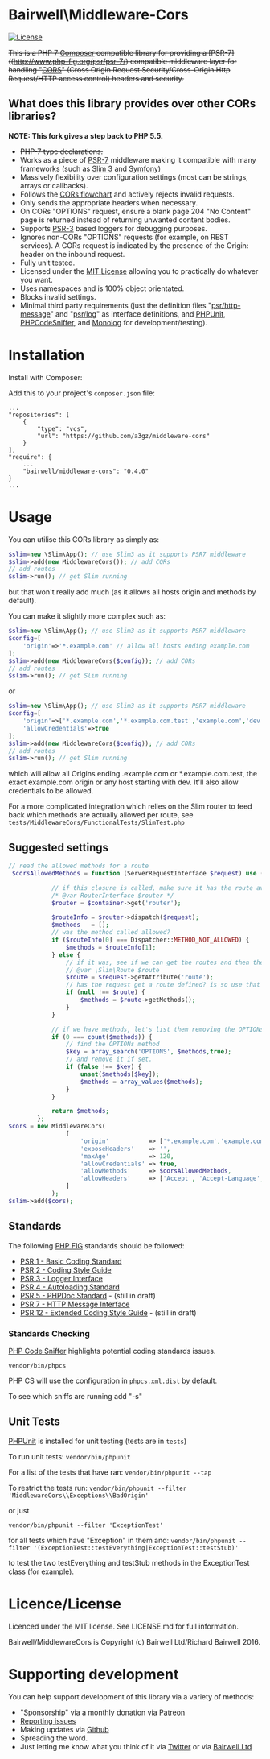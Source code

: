 # Bairwell\Middleware-Cors

[![License](https://poser.pugx.org/bairwell/middleware-cors/license)](https://packagist.org/packages/bairwell/middleware-cors)

~~This is a PHP 7 [Composer](https://getcomposer.org/) compatible library for providing a [PSR-7]((http://www.php-fig.org/psr/psr-7/) compatible middleware layer for handling
"[CORS](https://developer.mozilla.org/en-US/docs/Web/HTTP/Access_control_CORS)" (Cross Origin Request Security/Cross-Origin Http Request/HTTP access control) headers and security.~~

## What does this library provides over other CORs libraries?

**NOTE: This fork gives a step back to PHP 5.5.**

* ~~PHP-7 type declarations.~~
* Works as a piece of [PSR-7](http://www.php-fig.org/psr/psr-7/) middleware making it compatible with many frameworks (such as [Slim 3](http://slimframework.com) and [Symfony](http://symfony.com/blog/psr-7-support-in-symfony-is-here))
* Massively flexibility over configuration settings (most can be strings, arrays or callbacks).
* Follows the [CORs flowchart](http://www.html5rocks.com/static/images/cors_server_flowchart.png) and actively rejects invalid requests.
* Only sends the appropriate headers when necessary.
* On CORs "OPTIONS" request, ensure a blank page 204 "No Content" page is returned instead of returning unwanted content bodies.
* Supports [PSR-3](http://www.php-fig.org/psr/psr-3/) based loggers for debugging purposes.
* Ignores non-CORs "OPTIONS" requests (for example, on REST services). A CORs request is indicated by the presence of the Origin: header on the inbound request.
* Fully unit tested.
* Licensed under the [MIT License](https://opensource.org/licenses/MIT) allowing you to practically do whatever you want.
* Uses namespaces and is 100% object orientated.
* Blocks invalid settings.
* Minimal third party requirements (just the definition files "[psr/http-message](https://github.com/php-fig/http-message)" and "[psr/log](https://github.com/php-fig/log)" as interface definitions, and [PHPUnit](https://phpunit.de/), [PHPCodeSniffer](http://www.squizlabs.com/php-codesniffer), and [Monolog](https://github.com/Seldaek/monolog) for development/testing).

# Installation
Install with Composer:

Add this to your project's `composer.json` file:

    
    ...
    "repositories": [
        {
            "type": "vcs",
            "url": "https://github.com/a3gz/middleware-cors"
        }
    ],    
    "require": {
        ...
        "bairwell/middleware-cors": "0.4.0"
    }
    ...

# Usage

You can utilise this CORs library as simply as:

```php
$slim=new \Slim\App(); // use Slim3 as it supports PSR7 middleware
$slim->add(new MiddlewareCors()); // add CORs
// add routes
$slim->run(); // get Slim running
```

but that won't really add much (as it allows all hosts origin and methods by default).

You can make it slightly more complex such as:

```php
$slim=new \Slim\App(); // use Slim3 as it supports PSR7 middleware
$config=[
    'origin'=>'*.example.com' // allow all hosts ending example.com
];
$slim->add(new MiddlewareCors($config)); // add CORs
// add routes
$slim->run(); // get Slim running
```

or

```php
$slim=new \Slim\App(); // use Slim3 as it supports PSR7 middleware
$config=[
    'origin'=>['*.example.com','*.example.com.test','example.com','dev.*',
    'allowCredentials'=>true
];
$slim->add(new MiddlewareCors($config)); // add CORs
// add routes
$slim->run(); // get Slim running
```

which will allow all Origins ending .example.com or *.example.com.test, the exact example.com origin or
any host starting with dev. It'll also allow credentials to be allowed.

For a more complicated integration which relies on the Slim router to feed back which methods are actually
allowed per route, see ``tests/MiddlewareCors/FunctionalTests/SlimTest.php``

## Suggested settings
```php
// read the allowed methods for a route
 $corsAllowedMethods = function (ServerRequestInterface $request) use ($container) {

            // if this closure is called, make sure it has the route available in the container.
            /* @var RouterInterface $router */
            $router = $container->get('router');

            $routeInfo = $router->dispatch($request);
            $methods   = [];
            // was the method called allowed?
            if ($routeInfo[0] === Dispatcher::METHOD_NOT_ALLOWED) {
                $methods = $routeInfo[1];
            } else {
                // if it was, see if we can get the routes and then the methods from it.
                // @var \Slim\Route $route
                $route = $request->getAttribute('route');
                // has the request get a route defined? is so use that
                if (null !== $route) {
                    $methods = $route->getMethods();
                }
            }

            // if we have methods, let's list them removing the OPTIONs one.
            if (0 === count($methods)) {
                // find the OPTIONs method
                $key = array_search('OPTIONS', $methods,true);
                // and remove it if set.
                if (false !== $key) {
                    unset($methods[$key]);
                    $methods = array_values($methods);
                }
            }

            return $methods;
        };
$cors = new MiddlewareCors(
                [
                    'origin'           => ['*.example.com','example.com','*.example.com.test','192.168.*','10.*'],
                    'exposeHeaders'    => '',
                    'maxAge'           => 120,
                    'allowCredentials' => true,
                    'allowMethods'     => $corsAllowedMethods,
                    'allowHeaders'     => ['Accept', 'Accept-Language', 'Authorization', 'Content-Type','DNT','Keep-Alive','User-Agent','X-Requested-With','If-Modified-Since','Cache-Control','Origin'],
                ]
            );
$slim->add($cors);
```
## Standards

The following [PHP FIG](http://www.php-fig.org/psr/) standards should be followed:

 * [PSR 1 - Basic Coding Standard](http://www.php-fig.org/psr/psr-1/)
 * [PSR 2 - Coding Style Guide](http://www.php-fig.org/psr/psr-2/)
 * [PSR 3 - Logger Interface](http://www.php-fig.org/psr/psr-3/)
 * [PSR 4 - Autoloading Standard](http://www.php-fig.org/psr/psr-4/)
 * [PSR 5 - PHPDoc Standard](https://github.com/phpDocumentor/fig-standards/tree/master/proposed) - (still in draft)
 * [PSR 7 - HTTP Message Interface](http://www.php-fig.org/psr/psr-7/) 
 * [PSR 12 - Extended Coding Style Guide](https://github.com/php-fig/fig-standards/blob/master/proposed/extended-coding-style-guide.md) - (still in draft)
 
### Standards Checking
[PHP Code Sniffer](https://github.com/squizlabs/PHP_CodeSniffer/) highlights potential coding standards issues.

`vendor/bin/phpcs`

PHP CS will use the configuration in `phpcs.xml.dist` by default.

To see which sniffs are running add "-s"

## Unit Tests
[PHPUnit](http://phpunit.de) is installed for unit testing (tests are in `tests`)

To run unit tests:
`vendor/bin/phpunit`

For a list of the tests that have ran:
`vendor/bin/phpunit --tap`

To restrict the tests run:
`vendor/bin/phpunit --filter 'MiddlewareCors\\Exceptions\\BadOrigin'`

or just

`vendor/bin/phpunit --filter 'ExceptionTest'`

for all tests which have "Exception" in them and:
`vendor/bin/phpunit --filter '(ExceptionTest::testEverything|ExceptionTest::testStub)'`

to test the two testEverything and testStub methods in the ExceptionTest class (for example).

# Licence/License

Licenced under the MIT license. See LICENSE.md for full information.

Bairwell/MiddlewareCors is Copyright (c) Bairwell Ltd/Richard Bairwell 2016.

# Supporting development

You can help support development of this library via a variety of methods:

 * "Sponsorship" via a monthly donation via [Patreon](https://www.patreon.com/rbairwell)
 * [Reporting issues](https://github.com/bairwell/middleware-cors/issues)
 * Making updates via [Github](https://github.com/bairwell/middleware-cors)
 * Spreading the word.
 * Just letting me know what you think of it via [Twitter](http://twitter.com/rbairwell) or via [Bairwell Ltd](http://www.bairwell.com)

